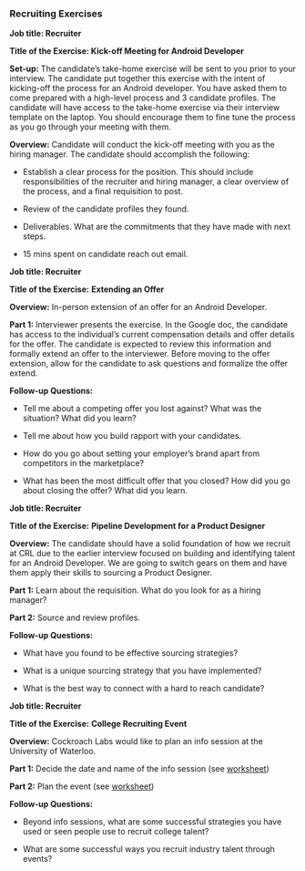 ### Recruiting Exercises

**Job title: Recruiter**

**Title of the Exercise: Kick-off Meeting for Android Developer**

**Set-up:** The candidate’s take-home exercise will be sent to you prior to your interview. The candidate put together this exercise with the intent of kicking-off the process for an Android developer. You have asked them to come prepared with a high-level process and 3 candidate profiles. The candidate will have access to the take-home exercise via their interview template on the laptop. You should encourage them to fine tune the process as you go through your meeting with them. 

**Overview:** Candidate will conduct the kick-off meeting with you as the hiring manager. The candidate should accomplish the following:

-  Establish a clear process for the position. This should include responsibilities of the recruiter and hiring manager, a clear overview of the process, and a final requisition to post.  

- Review of the candidate profiles they found.

- Deliverables. What are the commitments that they have made with next steps. 

- 15 mins spent on candidate reach out email. 

**Job title: Recruiter**

**Title of the Exercise:** **Extending an Offer**

**Overview:** In-person extension of an offer for an Android Developer.

**Part 1:** Interviewer presents the exercise. In the Google doc, the candidate has access to the individual’s current compensation details and offer details for the offer. The candidate is expected to review this information and formally extend an offer to the interviewer. Before moving to the offer extension, allow for the candidate to ask questions and formalize the offer extend. 

**Follow-up Questions:**

- Tell me about a competing offer you lost against? What was the situation? What did you learn?

- Tell me about how you build rapport with your candidates. 

- How do you go about setting your employer’s brand apart from competitors in the marketplace?

- What has been the most difficult offer that you closed? How did you go about closing the offer? What did you learn. 

**Job title: Recruiter**

**Title of the Exercise:** **Pipeline Development for a Product Designer**

**Overview:** The candidate should have a solid foundation of how we recruit at CRL due to the earlier interview focused on building and identifying talent for an Android Developer. We are going to switch gears on them and have them apply their skills to sourcing a Product Designer. 

**Part 1:** Learn about the requisition. What do you look for as a hiring manager?

**Part 2:** Source and review profiles. 

**Follow-up Questions:**

- What have you found to be effective sourcing strategies?

- What is a unique sourcing strategy that you have implemented?

- What is the best way to connect with a hard to reach candidate?

**Job title: Recruiter**

**Title of the Exercise:** **College Recruiting Event**

**Overview:** Cockroach Labs would like to plan an info session at the University of Waterloo. 

**Part 1:** Decide the date and name of the info session (see [worksheet](https://docs.google.com/a/cockroachlabs.com/document/d/1zVLHHpSqKZKcZTa315-J-_uavJUpjblpVugxPQtH5pc/edit?usp=sharing))

**Part 2:** Plan the event (see [worksheet](https://docs.google.com/a/cockroachlabs.com/document/d/1zVLHHpSqKZKcZTa315-J-_uavJUpjblpVugxPQtH5pc/edit?usp=sharing))

**Follow-up Questions:**

- Beyond info sessions, what are some successful strategies you have used or seen people use to recruit college talent?

- What are some successful ways you recruit industry talent through events?

